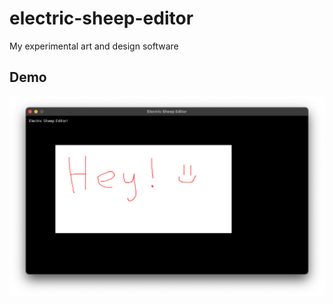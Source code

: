 # electric-sheep-editor
My experimental art and design software

## Demo
![](screenshots/day1demo.png)